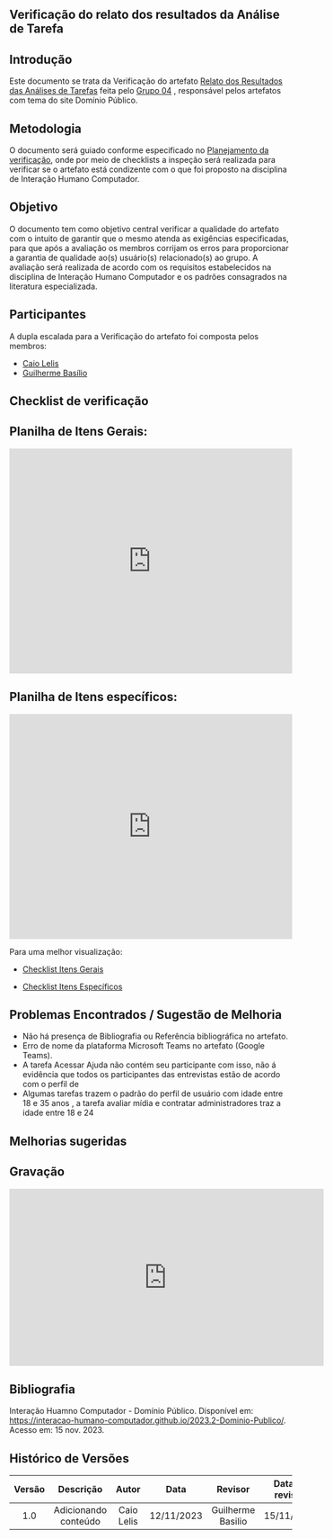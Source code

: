 ## **Verificação do relato dos resultados da Análise de Tarefa**

## **Introdução**

Este documento se trata da Verificação do artefato [Relato dos Resultados das Análises de Tarefas](https://interacao-humano-computador.github.io/2023.2-Dominio-Publico/design_avalaiacao_desenvolvimento/nivel1/analise_de_tarefas/relato_resultados/) feita pelo [Grupo 04](https://interacao-humano-computador.github.io/2023.2-Dominio-Publico/) , responsável pelos artefatos com tema do site Domínio Público. 


## **Metodologia**

O documento será guiado conforme especificado no [Planejamento da verificação](https://interacao-humano-computador.github.io/2023.2-PlataformaLattes/Verificacao/planejamento-verificacao-grupo-04/), onde por meio de checklists a inspeção será realizada para verificar se o artefato está condizente com o que foi proposto na disciplina de Interação Humano Computador.


## **Objetivo**

O documento tem como objetivo central verificar a qualidade do artefato com o intuito de garantir que o mesmo atenda as exigências especificadas, para que após a avaliação os membros corrijam os erros para proporcionar a garantia de qualidade ao(s) usuário(s) relacionado(s) ao grupo. A avaliação será realizada de acordo com os requisitos estabelecidos na disciplina de Interação Humano Computador e os padrões consagrados na literatura especializada.

## **Participantes** 

A dupla escalada para a Verificação do artefato foi composta pelos membros:

- [Caio Lelis](https://github.com/caio-lelis)
- [Guilherme Basílio](https://github.com/GuilhermeBES)

## **Checklist de verificação**


## **Planilha de Itens Gerais:**

<iframe src="https://docs.google.com/spreadsheets/d/e/2PACX-1vTRn-kgt7gjb3HL4-fU6cy3VjlbQABZGBu_7wZSIv8imuwuIYc-gSCCY5lVDQkocHh9MR_E2l5GnKOm/pubhtml?gid=990876907&single=true"width="100%" height="400" frameborder="0" scrolling="yes"></iframe>


## **Planilha de Itens específicos:**

<iframe src="https://docs.google.com/spreadsheets/d/e/2PACX-1vTRn-kgt7gjb3HL4-fU6cy3VjlbQABZGBu_7wZSIv8imuwuIYc-gSCCY5lVDQkocHh9MR_E2l5GnKOm/pubhtml?gid=720204465&single=true"width="100%" height="400" frameborder="0" scrolling="yes"></iframe>


Para uma melhor visualização:

- [Checklist Itens Gerais](https://docs.google.com/spreadsheets/d/e/2PACX-1vTRn-kgt7gjb3HL4-fU6cy3VjlbQABZGBu_7wZSIv8imuwuIYc-gSCCY5lVDQkocHh9MR_E2l5GnKOm/pubhtml?gid=990876907&single=true)

- [Checklist Itens Específicos](https://docs.google.com/spreadsheets/d/e/2PACX-1vTRn-kgt7gjb3HL4-fU6cy3VjlbQABZGBu_7wZSIv8imuwuIYc-gSCCY5lVDQkocHh9MR_E2l5GnKOm/pubhtml?gid=720204465&single=true)



## **Problemas Encontrados / Sugestão de Melhoria**

- Não há presença de Bibliografia ou Referência bibliográfica no artefato.
- Erro de nome da plataforma Microsoft Teams no artefato (Google Teams).
- A tarefa Acessar Ajuda não contém seu participante com isso, não á evidência que todos os participantes das entrevistas estão de acordo com o perfil de 
-  Algumas tarefas trazem o padrão do perfil de usuário com idade entre 18 e 35 anos , a tarefa avaliar mídia e contratar administradores traz a idade entre 18 e 24

## **Melhorias sugeridas**


## **Gravação**

<iframe width="560" height="315" src="https://www.youtube.com/embed/qy8X5Z3Vzsw?si=m8Qy_d2aGqM_sRQz" title="YouTube video player" frameborder="0" allow="accelerometer; autoplay; clipboard-write; encrypted-media; gyroscope; picture-in-picture; web-share" allowfullscreen></iframe>

## **Bibliografia**

Interação Huamno Computador - Domínio Público. Disponível em: <https://interacao-humano-computador.github.io/2023.2-Dominio-Publico/>. Acesso em: 15 nov. 2023.

## **Histórico de Versões**

| Versão |          Descrição              |     Autor      |      Data      |   Revisor     |    Data de revisão    |  
|:------:|:-------------------------------:|:--------------:|:--------------:|:-------------:|:---------------------:|
|  1.0   | Adicionando conteúdo          | Caio Lelis          | 12/11/2023   | Guilherme Basilio     |        15/11/2023                |